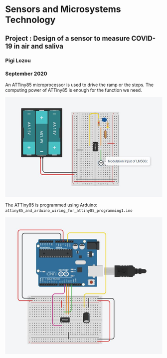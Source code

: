 # Sensors and Microsystems Technology
## Project : Design of a sensor to measure COVID-19 in air and saliva
### Pigi Lozou
### September 2020


An ATTiny85 microprocessor is used to drive the ramp or the steps. The computing power of ATTiny85 is enough for the function we need.

![alt text](attiny.JPG)


The ATTiny85 is programmed using Arduino: ``` attiny85_and_arduino_wiring_for_attiny85_programming1.ino ```

![alt text](attiny_arduino.JPG)


